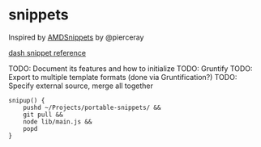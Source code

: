 snippets
=====

Inspired by [AMDSnippets](https://github.com/pierceray/AMDsnippets) by @pierceray

[dash snippet reference](http://kapeli.com/guide/guide.html#introductionToSnippets)

TODO: Document its features and how to initialize
TODO: Gruntify
TODO: Export to multiple template formats (done via Gruntification?)
TODO: Specify external source, merge all together

```
snipup() {
    pushd ~/Projects/portable-snippets/ &&
    git pull &&
    node lib/main.js &&
    popd
}
```

